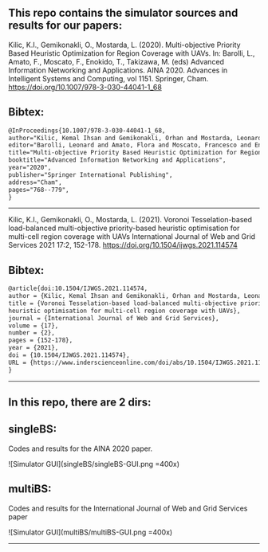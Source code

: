  
This repo contains the simulator sources and results for our papers:
--------------------------------------------------------------------------------

Kilic, K.I., Gemikonakli, O., Mostarda, L. (2020). 
Multi-objective Priority Based Heuristic Optimization for Region Coverage with UAVs. 
In: Barolli, L., Amato, F., Moscato, F., Enokido, T., Takizawa, M. (eds) Advanced Information Networking and Applications. 
AINA 2020. Advances in Intelligent Systems and Computing, vol 1151. Springer, Cham. 
https://doi.org/10.1007/978-3-030-44041-1_68


Bibtex:  
--------------------------------------------------------------------------------  
```latex
@InProceedings{10.1007/978-3-030-44041-1_68,
author="Kilic, Kemal Ihsan and Gemikonakli, Orhan and Mostarda, Leonardo", 
editor="Barolli, Leonard and Amato, Flora and Moscato, Francesco and Enokido, Tomoya and Takizawa, Makoto",
title="Multi-objective Priority Based Heuristic Optimization for Region Coverage with UAVs",
booktitle="Advanced Information Networking and Applications",
year="2020",
publisher="Springer International Publishing",
address="Cham",
pages="768--779",
}
``` 
-------------------------------------------------------------------------------- 



Kilic, K.I., Gemikonakli, O., Mostarda, L. (2021). 
Voronoi Tesselation-based load-balanced multi-objective priority-based heuristic optimisation for multi-cell region coverage with UAVs
International Journal of Web and Grid Services 2021 17:2, 152-178.
https://doi.org/10.1504/ijwgs.2021.114574


Bibtex:
--------------------------------------------------------------------------------
```latex
@article{doi:10.1504/IJWGS.2021.114574,
author = {Kilic, Kemal Ihsan and Gemikonakli, Orhan and Mostarda, Leonardo},
title = {Voronoi Tesselation-based load-balanced multi-objective priority-based 
heuristic optimisation for multi-cell region coverage with UAVs},
journal = {International Journal of Web and Grid Services},
volume = {17},
number = {2},
pages = {152-178},
year = {2021},
doi = {10.1504/IJWGS.2021.114574},
URL = {https://www.inderscienceonline.com/doi/abs/10.1504/IJWGS.2021.114574},
}
```
--------------------------------------------------------------------------------


In this repo, there are 2 dirs:
--------------------------------
singleBS:
----------
Codes and results for the AINA 2020 paper.  

![Simulator GUI](singleBS/singleBS-GUI.png =400x)

multiBS: 
-----------
Codes and results for the International Journal of Web and Grid Services paper  

![Simulator GUI](multiBS/multiBS-GUI.png =400x)

-------------------------------------------------------------------------------- 

 

